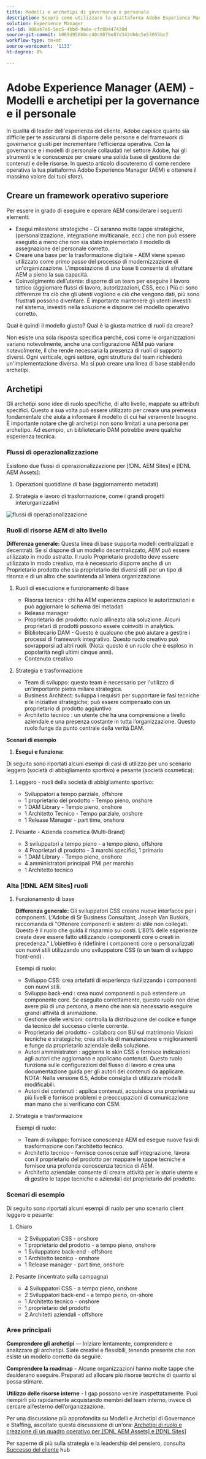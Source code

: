 ```yaml
---
title: Modelli e archetipi di governance e personale
description: Scopri come utilizzare la piattaforma Adobe Experience Manager (AEM) e ottenere il massimo dai tuoi sforzi.
solution: Experience Manager
exl-id: 808ab7a6-5ec5-4bbd-9a6e-cfc0b447430d
source-git-commit: b069d958bbcc40c0079e87d342db6c5e53055bc7
workflow-type: tm+mt
source-wordcount: '1133'
ht-degree: 0%

---
```


# Adobe Experience Manager (AEM) - Modelli e archetipi per la governance e il personale

In qualità di leader dell&#39;esperienza del cliente, Adobe capisce quanto sia difficile per te assicurarsi di disporre delle persone e del framework di governance giusti per incrementare l&#39;efficienza operativa. Con la governance e i modelli di personale collaudati nel settore Adobe, hai gli strumenti e le conoscenze per creare una solida base di gestione dei contenuti e delle risorse. In questo articolo discuteremo di come rendere operativa la tua piattaforma Adobe Experience Manager (AEM) e ottenere il massimo valore dai tuoi sforzi.

## Creare un framework operativo superiore

Per essere in grado di eseguire e operare AEM considerare i seguenti elementi:

* Esegui milestone strategiche - Ci saranno molte tappe strategiche, (personalizzazione, integrazione multicanale, ecc.) che non può essere eseguito a meno che non sia stato implementato il modello di assegnazione del personale corretto.
* Creare una base per la trasformazione digitale - AEM viene spesso utilizzato come primo passo del processo di modernizzazione di un&#39;organizzazione. L&#39;impostazione di una base ti consente di sfruttare AEM a pieno la sua capacità.
* Coinvolgimento dell’utente: disporre di un team per eseguire il lavoro tattico (aggiornare flussi di lavoro, autorizzazioni, CSS, ecc.) Più ci sono differenze tra ciò che gli utenti vogliono e ciò che vengono dati, più sono frustrati possono diventare. È importante mantenere gli utenti investiti nel sistema, investiti nella soluzione e disporre del modello operativo corretto.

Qual è quindi il modello giusto? Qual è la giusta matrice di ruoli da creare?

Non esiste una sola risposta specifica perché, così come le organizzazioni variano notevolmente, anche una configurazione AEM può variare notevolmente, il che rende necessaria la presenza di ruoli di supporto diversi. Ogni verticale, ogni settore, ogni struttura del team richiederà un&#39;implementazione diversa. Ma si può creare una linea di base stabilendo archetipi.

## Archetipi

Gli archetipi sono idee di ruolo specifiche, di alto livello, mappate su attributi specifici. Questo a sua volta può essere utilizzato per creare una premessa fondamentale che aiuta a informare il modello di cui hai veramente bisogno. È importante notare che gli archetipi non sono limitati a una persona per archetipo. Ad esempio, un bibliotecario DAM potrebbe avere qualche esperienza tecnica.

### Flussi di operazionalizzazione

Esistono due flussi di operazionalizzazione per [!DNL AEM Sites] e [!DNL AEM Assets]:

1. Operazioni quotidiane di base (aggiornamento metadati)

1. Strategia e lavoro di trasformazione, come i grandi progetti interorganizzativi

![flussi di operazionalizzazione](assets/streams-of-operationalization.png)

### Ruoli di risorse AEM di alto livello

**Differenza generale:** Questa linea di base supporta modelli centralizzati e decentrati. Se si dispone di un modello decentralizzato, AEM può essere utilizzato in modo astratto. Il ruolo Proprietario prodotto deve essere utilizzato in modo creativo, ma è necessario disporre anche di un Proprietario prodotto che sia proprietario dei diversi stili per un tipo di risorsa e di un altro che sovrintenda all’intera organizzazione.

1. Ruoli di esecuzione e funzionamento di base

   * Risorsa tecnica : chi ha AEM esperienza capisce le autorizzazioni e può aggiornare lo schema dei metadati
   * Release manager
   * Proprietario del prodotto: ruolo allineato alla soluzione. Alcuni proprietari di prodotti possono essere coinvolti in analytics.
   * Bibliotecario DAM - Questo è qualcuno che può aiutare a gestire i processi di framework integrativo. Questo ruolo creativo può sovrapporsi ad altri ruoli. (Nota: questo è un ruolo che è esploso in popolarità negli ultimi cinque anni).
   * Contenuto creativo

1. Strategia e trasformazione

   * Team di sviluppo: questo team è necessario per l&#39;utilizzo di un&#39;importante pietra miliare strategica.
   * Business Architect: sviluppa i requisiti per supportare le fasi tecniche e le iniziative strategiche; può essere compensato con un proprietario di prodotto aggiuntivo
   * Architetto tecnico : un utente che ha una comprensione a livello aziendale e una presenza costante in tutta l’organizzazione. Questo ruolo funge da punto centrale della verità DAM.

**Scenari di esempio**

1. **Esegui e funziona:**

Di seguito sono riportati alcuni esempi di casi di utilizzo per uno scenario leggero (società di abbigliamento sportivo) e pesante (società cosmetica):

1. Leggero - ruoli della società di abbigliamento sportivo:

   * Sviluppatori a tempo parziale, offshore
   * 1 proprietario del prodotto - Tempo pieno, onshore
   * 1 DAM Library - Tempo pieno, onshore
   * 1 Architetto Tecnico - Tempo parziale, onshore
   * 1 Release Manager - part time, onshore

1. Pesante - Azienda cosmetica (Multi-Brand)

   * 3 sviluppatori a tempo pieno - a tempo pieno, offshore
   * 4 Proprietari di prodotto - 3 marchi specifici, 1 primario
   * 1 DAM Library - Tempo pieno, onshore
   * 4 amministratori principali PMI per marchio
   * 1 Architetto tecnico

### Alta [!DNL AEM Sites] ruoli

1. Funzionamento di base

   **Differenza generale:** Gli sviluppatori CSS creano nuove interfacce per i componenti. L&#39;Adobe di Sr Business Consultant, Joseph Van Buskirk, raccomanda di &quot;Ottenere componenti e sistemi di stile non collegati. Questo è il ruolo che guida il risparmio sui costi. L’80% delle esperienze create deve essere fatto utilizzando i componenti core o creati in precedenza.&quot; L’obiettivo è ridefinire i componenti core o personalizzati con nuovi stili utilizzando uno sviluppatore CSS (o un team di sviluppo front-end) .

   Esempi di ruolo:

   * Sviluppo CSS: crea artefatti di esperienza riutilizzando i componenti con nuovi stili.
   * Sviluppo back-end : crea nuovi componenti o può estendere un componente core. Se eseguito correttamente, questo ruolo non deve avere più di una persona, a meno che non sia necessario eseguire grandi attività di animazione.
   * Gestione delle versioni: controlla la distribuzione del codice e funge da tecnico del successo cliente corrente.
   * Proprietario del prodotto - collabora con BU sul matrimonio Visioni tecniche e strategiche; crea attività di manutenzione e miglioramenti e funge da proprietario aziendale della soluzione.
   * Autori amministratori : aggiorna lo skin CSS e fornisce indicazioni agli autori che aggiornano e applicano contenuti. Questo ruolo funziona sulle configurazioni del flusso di lavoro e crea una documentazione guida per gli autori dei contenuti da applicare. NOTA: Nella versione 6.5, Adobe consiglia di utilizzare modelli modificabili.
   * Autori dei contenuti : applica contenuti, acquisisce una proprietà su più livelli e fornisce problemi e preoccupazioni di comunicazione man mano che si verificano con CSM.

1. Strategia e trasformazione

   Esempi di ruolo:

   * Team di sviluppo: fornisce conoscenze AEM ed esegue nuove fasi di trasformazione con l&#39;architetto tecnico.
   * Architetto tecnico - fornisce conoscenze sull&#39;integrazione, lavora con il proprietario del prodotto per mappare le tappe tecniche e fornisce una profonda conoscenza tecnica di AEM.
   * Architetto aziendale: consente di creare attività per le storie utente e di gestire le tappe tecniche e aziendali del proprietario del prodotto.

### Scenari di esempio

Di seguito sono riportati alcuni esempi di ruolo per uno scenario client leggero e pesante:

1. Chiaro

   * 2 Sviluppatori CSS - onshore
   * 1 proprietario del prodotto - a tempo pieno, onshore
   * 1 Sviluppatore back-end - offshore
   * 1 Architetto tecnico - onshore
   * 1 Release manager - part time, onshore

1. Pesante (incentrato sulla campagna)

   * 4 Sviluppatori CSS - a tempo pieno, onshore
   * 2 Sviluppatori back-end - a tempo pieno, on-shore
   * 1 Architetto tecnico - onshore
   * 1 proprietario del prodotto
   * 2 Architetti aziendali - offshore

### Aree principali

**Comprendere gli archetipi** — Iniziare lentamente, comprendere e analizzare gli archetipi. Siate creativi e flessibili, tenendo presente che non esiste un modello corretto da seguire.

**Comprendere la roadmap** - Alcune organizzazioni hanno molte tappe che desiderano eseguire. Preparati ad allocare più risorse tecniche di quanto si possa stimare.

**Utilizzo delle risorse interne** - I gap possono venire inaspettatamente. Puoi riempirli più rapidamente acquistando membri del team interno, invece di cercare all’esterno dell’organizzazione.

Per una discussione più approfondita su Modelli e Archetipi di Governance e Staffing, ascoltate questa discussione di un&#39;ora: [Archetipi di ruolo e creazione di un quadro operativo per [!DNL AEM Assets] e [!DNL Sites]](https://adobecustomersuccess.adobeconnect.com/p8ml5nmy0758mp4/)

Per saperne di più sulla strategia e la leadership del pensiero, consulta [Successo del cliente](https://experienceleague.adobe.com/docs/customer-success/customer-success/overview.html) hub
